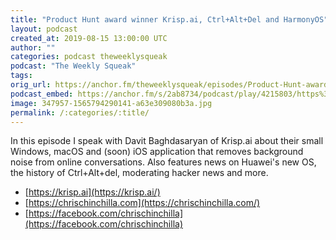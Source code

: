 ```yaml
---
title: "Product Hunt award winner Krisp.ai, Ctrl+Alt+Del and HarmonyOS"
layout: podcast
created_at: 2019-08-15 13:00:00 UTC
author: ""
categories: podcast theweeklysqueak
podcast: "The Weekly Squeak"
tags: 
orig_url: https://anchor.fm/theweeklysqueak/episodes/Product-Hunt-award-winner-Krisp-ai--CtrlAltDel-and-HarmonyOS-e4v5hr
podcast_embed: https://anchor.fm/s/2ab8734/podcast/play/4215803/https%3A%2F%2Fd3ctxlq1ktw2nl.cloudfront.net%2Fstaging%2F2019-7-15%2F20997357-44100-2-10daebf24b36.m4a
image: 347957-1565794290141-a63e309080b3a.jpg
permalink: /:categories/:title/
---
```

In this episode I speak with Davit Baghdasaryan of Krisp.ai about their small Windows, macOS and (soon) iOS application that removes background noise from online conversations. Also features news on Huawei's new OS, the history of Ctrl+Alt+del, moderating hacker news and more.

- [https://krisp.ai](https://krisp.ai/)
- [https://chrischinchilla.com](https://chrischinchilla.com/)
- [https://facebook.com/chrischinchilla](https://facebook.com/chrischinchilla)